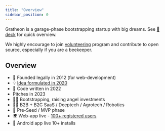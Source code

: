 ```yaml
---
title: "Overview"
sidebar_position: 0
---
```

Gratheon is a garage-phase bootstrapping startup with big dreams. See [📑 deck](deck.pdf) for quick overview. 

We highly encourage to join [volunteering](company/Volunteers/index.md) program and contribute to open source, especially if you are a beekeeper.

## Overview

- 🐣 Founded legally in 2012 (for web-development)
- 💡 [Idea formulated in 2020](https://www.youtube.com/watch?v=gM3AJEAhmXc)
- 📢 Code written in 2022
- Pitches in 2023
- 🤲🏻 Bootstrapping, raising angel investments
- 💁🏻 B2B + B2C SaaS / Deeptech / Agrotech / Robotics
- 🚀 Pre-Seed / MVP phase
- 🌍 Web-app live - [100+ registered users](https://www.notion.so/KPIs-and-Business-metrics-a0707c4260194f36b7f86dfd28964edf?pvs=21)
- 📱 Android app live 10+ installs